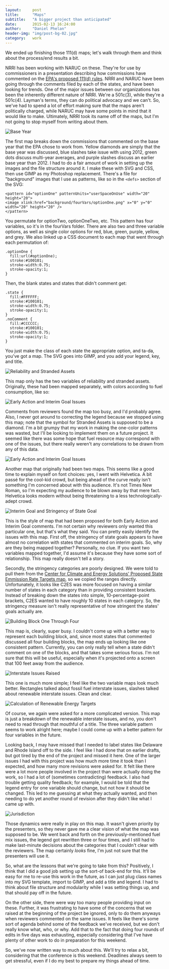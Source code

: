 ```yaml
---
layout:     post
title:      "Maps"
subtitle:   "A bigger project than anticipated"
date:       2015-02-13 16:24:00
author:     "Daniel Phelan"
header-img: "img/post-bg-02.jpg"
category:   work
---
```


We ended up finishing those 111(d) maps; let's walk through them and think about the process/end results a bit.

NRRI has been working with NARUC on these. They're for use by commissioners in a presentation describing how commissions have commented on the [EPA's proposed 111(d) rules](http://www2.epa.gov/carbon-pollution-standards/what-epa-doing). NRRI and NARUC have been going through the comments filed by each of the states, and have been looking for trends. One of the major issues between our organizations has been the inherently different nature of NRRI. We're a 501c(3), while they're a 501c(4). Layman's terms, they can do political advocacy and we can't. So, we've had to spend a lot of effort making sure that the maps aren't politically charged, while NARUC may have some points in mind that it would like to make. Ultimately, NRRI took its name off of the maps, but I'm not going to stop myself from writing about them.

<img src="{{ site.baseurl }}/img/maps/mapOne.jpg" alt="Base Year">
<span class="caption text-muted"></span>

The first map breaks down the commissions that commented on the base year that the EPA chose to work from. Yellow diamonds are simply that the base year was discussed, blue slashes take issue with using 2012, green dots discuss multi-year averages, and purple slashes discuss an earlier base year than 2012. I had to do a fair amount of work in setting up the images and the file structure around it. I make these with SVG and CSS, then use GIMP as my Photoshop replacement. There's a file for "background" images that I use as patterns, like so in the ```<defs>``` section of the SVG:

    <pattern id="optionOne" patternUnits="userSpaceOnUse" width="20" height="20">
    <image xlink:href="background/fourVars/optionOne.png" x="0" y="0" width="20" height="20" />
    </pattern>

You permutate for optionTwo, optionOneTwo, etc. This pattern has four variables, so it's in the fourVars folder. There are also two and three variable options, as well as single color options for red, blue, green, purple, yellow, and grey. We also linked up a CSS document to each map that went through each permutation of:

    .optionOne {
      fill:url(#optionOne);
      stroke:#100101;
      stroke-width:0.75;
      stroke-opacity:1;
    }

Then, the blank states and states that didn't comment get:

    .state {
      fill:#FFFFFF;
      stroke:#100101;
      stroke-width:0.75;
      stroke-opacity:1;
    }
    .noComment {
      fill:#CCCCCC;
      stroke:#100101;
      stroke-width:0.75;
      stroke-opacity:1;
    }

You just make the class of each state the appropriate option, and ta-da, you've got a map. The SVG goes into GIMP, and you add your legend, key, and title.

<img src="{{ site.baseurl }}/img/maps/mapTwo.jpg" alt="Reliability and Stranded Assets">

This map only has the two variables of reliability and stranded assets. Originally, these had been mapped separately, with colors according to fuel consumption, like so:

<img src="{{ site.baseurl }}/img/maps/mapTwoB.jpg" alt="Early Action and Interim Goal Issues">

Comments from reviewers found the map too busy, and I'd probably agree. Also, I never got around to correcting the legend because we stopped using this map; note that the symbol for Stranded Assets is supposed to be a diamond. I'm a bit grumpy that my work in making the one-color patterns was wasted, but I'll be looking to implement them on a future project. It seemed like there was some hope that fuel resource may correspond with one of the issues, but there really weren't any correlations to be drawn from any of this data.

<img src="{{ site.baseurl }}/img/maps/mapThree.jpg" alt="Early Action and Interim Goal Issues">

Another map that originally had been two maps. This seems like a good time to explain myself on font choices: yes, I went with Helvetica. A bit passé for the cool-kid crowd, but being ahead of the curve really isn't something I'm concerned about with this audience. It's not Times New Roman, so I'm expecting my audience to be blown away by that mere fact. Helvetica looks modern without being threatening to a less technologically-adept crowd.

<img src="{{ site.baseurl }}/img/maps/mapFour.jpg" alt="Interim Goal and Stringency of State Goal">
<span class="caption text-muted"></span>

This is the style of map that had been proposed for both Early Action and Interim Goal comments. I'm not certain why reviewers only wanted this particular one, but that's what they said. You can pretty easily identify the issues with this map. First off, the stringency of state goals appears to have almost no correlation with states that commented on interim goals. So, why are they being mapped together? Personally, no clue. If you want two variables mapped together, I'd assume it's because they have some sort of relationship. This map really doesn't tell a story.

Secondly, the stringency categories are poorly designed. We were told to pull them from the [Center for Climate and Energy Solutions' Proposed State Emmission Rate Targets map](http://www.c2es.org/federal/executive/epa/carbon-pollution-standards-map), so we copied the ranges directly. Unfortunately, it looks like C2ES was more focused on having a similar number of states in each category than in providing consistent brackets. Instead of breaking down the states into simple, 10-percentage-point brackets, C2ES wanted to have roughly 10 states in each category. So, the stringency measure isn't really representative of how stringent the states' goals actually are.

<img src="{{ site.baseurl }}/img/maps/mapFive.jpg" alt="Building Block One Through Four">

This map is, clearly, super busy. I couldn't come up with a better way to represent each building block, and, since most states that commented discussed all four building blocks, the map ends up looking like one consistent pattern. Currently, you can only really tell when a state didn't comment on one of the blocks, and that takes some serious focus. I'm not sure that this will be useful, especially when it's projected onto a screen that 100 feet away from the audience.

<img src="{{ site.baseurl }}/img/maps/mapSix.jpg" alt="Interstate Issues Raised">

This one is much more simple; I feel like the two variable maps look much better. Rectangles talked about fossil fuel interstate issues, slashes talked about renewable interstate issues. Clean and clear.

<img src="{{ site.baseurl }}/img/maps/mapSeven.jpg" alt="Calculation of Renewable Energy Targets">

Of course, we again were asked for a more complicated version. This map is just a breakdown of the renewable interstate issues, and no, you don't need to read through that mouthful of a title. The three variable pattern seems to work alright here; maybe I could come up with a better pattern for four variables in the future.

Looking back, I may have missed that I needed to label states like Delaware and Rhode Island off to the side. I feel like I had done that on earlier drafts, but got tired by the end of the project and missed it here. One of the larger issues I had with this project was how much more time it took than I expected, and how many more revisions were asked for. It felt like there were a lot more people involved in the project than were actually doing the work, so I had a lot of (sometimes contradicting) feedback. I also had trouble getting quality feedback; for example, I would be told that the legend entry for one variable should change, but not how it should be changed. This led to me guessing at what they actually wanted, and then needing to do yet another round of revision after they didn't like what I came up with.

<img src="{{ site.baseurl }}/img/maps/mapEight.jpg" alt="Jurisdiction">

Those dynamics were really in play on this map. It wasn't given priority by the presenters, so they never gave me a clear vision of what the map was supposed to be. We went back and forth on the previously-mentioned fuel mix issues, the legend got rewritten three or four times, and I still had to make last-minute decisions about the categories that I couldn't clear with the reviewers. The map certainly *looks* fine, I'm just not sure that the presenters will use it.

So, what are the lessons that we're going to take from this? Positively, I think that I did a good job setting up the sort-of back-end for this. It'll be easy for me to re-use this work in the future, as I can just plug class names into my SVG template, import to GIMP, and add a title and legend. I had to think about file structure and modularity while I was setting things up, and that should pay off in the future.

On the other side, there were way too many people providing input on these. Further, it was frustrating to have some of the concerns that we raised at the beginning of the project be ignored, only to do them anyways when reviewers commented on the same issues. It feels like there's some sort of agenda behind some of the feedback we've received, but we don't really know what, who, or why. Add that to the fact that doing four rounds of edits in five days was exhausting, especially considering that I've have plenty of other work to do in preparation for this weekend.

So, we've now written way to much about this. We'll try to relax a bit, considering that the conference is this weekend. Deadlines always seem to get stressful, even if I do my best to prepare my things ahead of time.
